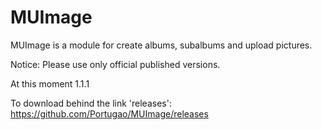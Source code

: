 MUImage
=====

MUImage is a module for create albums, subalbums and upload pictures.

Notice: Please use only official published versions.

At this moment 1.1.1

To download behind the link 'releases': https://github.com/Portugao/MUImage/releases


